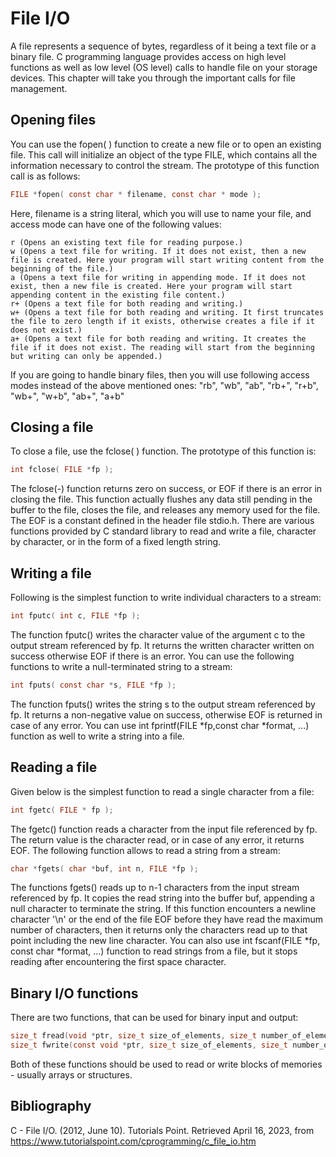 # File I/O

A file represents a sequence of bytes, regardless of it being a text file or a binary file. C programming language provides access on high level functions as well as low level (OS level) calls to handle file on your storage devices. This chapter will take you through the important calls for file management.

## Opening files

You can use the fopen( ) function to create a new file or to open an existing file. This call will initialize an object of the type FILE, which contains all the information necessary to control the stream. The prototype of this function call is as follows:

```c
FILE *fopen( const char * filename, const char * mode );
```

Here, filename is a string literal, which you will use to name your file, and access mode can have one of the following values:
    
    r (Opens an existing text file for reading purpose.)
    w (Opens a text file for writing. If it does not exist, then a new file is created. Here your program will start writing content from the beginning of the file.)
    a (Opens a text file for writing in appending mode. If it does not exist, then a new file is created. Here your program will start appending content in the existing file content.)
    r+ (Opens a text file for both reading and writing.)
    w+ (Opens a text file for both reading and writing. It first truncates the file to zero length if it exists, otherwise creates a file if it does not exist.)
    a+ (Opens a text file for both reading and writing. It creates the file if it does not exist. The reading will start from the beginning but writing can only be appended.)

If you are going to handle binary files, then you will use following access modes instead of the above mentioned ones: "rb", "wb", "ab", "rb+", "r+b", "wb+", "w+b", "ab+", "a+b"

## Closing a file

To close a file, use the fclose( ) function. The prototype of this function is:

```c
int fclose( FILE *fp );
```

The fclose(-) function returns zero on success, or EOF if there is an error in closing the file. This function actually flushes any data still pending in the buffer to the file, closes the file, and releases any memory used for the file. The EOF is a constant defined in the header file stdio.h. There are various functions provided by C standard library to read and write a file, character by character, or in the form of a fixed length string.

## Writing a file

Following is the simplest function to write individual characters to a stream:

```c
int fputc( int c, FILE *fp );
```

The function fputc() writes the character value of the argument c to the output stream referenced by fp. It returns the written character written on success otherwise EOF if there is an error. You can use the following functions to write a null-terminated string to a stream:

```c
int fputs( const char *s, FILE *fp );
```

The function fputs() writes the string s to the output stream referenced by fp. It returns a non-negative value on success, otherwise EOF is returned in case of any error. You can use int fprintf(FILE *fp,const char *format, ...) function as well to write a string into a file.

## Reading a file

Given below is the simplest function to read a single character from a file:

```c
int fgetc( FILE * fp );
```

The fgetc() function reads a character from the input file referenced by fp. The return value is the character read, or in case of any error, it returns EOF. The following function allows to read a string from a stream:

```c
char *fgets( char *buf, int n, FILE *fp );
```

The functions fgets() reads up to n-1 characters from the input stream referenced by fp. It copies the read string into the buffer buf, appending a null character to terminate the string. If this function encounters a newline character '\n' or the end of the file EOF before they have read the maximum number of characters, then it returns only the characters read up to that point including the new line character. You can also use int 
fscanf(FILE *fp, const char *format, ...) function to read strings from a file, but it stops reading after 
encountering the first space character.

## Binary I/O functions

There are two functions, that can be used for binary input and output:

```c
size_t fread(void *ptr, size_t size_of_elements, size_t number_of_elements, FILE *a_file);        
size_t fwrite(const void *ptr, size_t size_of_elements, size_t number_of_elements, FILE *a_file);   
```

Both of these functions should be used to read or write blocks of memories - usually arrays or structures.

## Bibliography

C - File I/O. (2012, June 10). Tutorials Point. Retrieved April 16, 2023, from https://www.tutorialspoint.com/cprogramming/c_file_io.htm